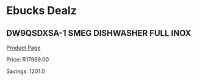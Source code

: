 
# Ebucks Dealz
## DW9QSDXSA-1 SMEG DISHWASHER FULL INOX
[Product Page](https://www.ebucks.com/web/shop/productSelected.do?prodId=1183596066&catId=704983786)

Price: R17999.00

Savings: 1201.0


	